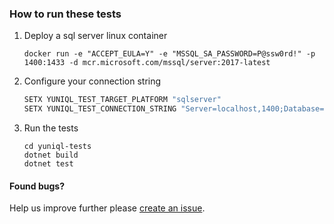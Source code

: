 ﻿### How to run these tests

1. Deploy a sql server linux container
	
	```console
	docker run -e "ACCEPT_EULA=Y" -e "MSSQL_SA_PASSWORD=P@ssw0rd!" -p 1400:1433 -d mcr.microsoft.com/mssql/server:2017-latest
	```

2. Configure your connection string

	```bash
	SETX YUNIQL_TEST_TARGET_PLATFORM "sqlserver"
	SETX YUNIQL_TEST_CONNECTION_STRING "Server=localhost,1400;Database=HelloYuniqlDb;User Id=SA;Password=P@ssw0rd!"
	```

3. Run the tests
	
	```console
	cd yuniql-tests
	dotnet build
	dotnet test
	```
#### Found bugs?
Help us improve further please [create an issue](https://github.com/rdagumampan/yuniql/issues/new).